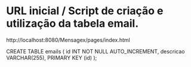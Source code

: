 # URL inicial / Script de criação e utilização da tabela email.

http://localhost:8080/Mensagex/pages/index.html

CREATE TABLE emails (
	id INT NOT NULL AUTO_INCREMENT,
	descricao VARCHAR(255),
	PRIMARY KEY (id)
);
